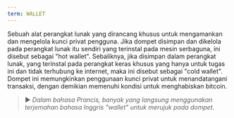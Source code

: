 ```yaml
---
term: WALLET
---
```


Sebuah alat perangkat lunak yang dirancang khusus untuk mengamankan dan mengelola kunci privat pengguna. Jika dompet disimpan dan dikelola pada perangkat lunak itu sendiri yang terinstal pada mesin serbaguna, ini disebut sebagai "hot wallet". Sebaliknya, jika disimpan dalam perangkat lunak, yang terinstal pada perangkat keras khusus yang hanya untuk tugas ini dan tidak terhubung ke internet, maka ini disebut sebagai "cold wallet". Dompet ini memungkinkan penggunaan kunci privat untuk menandatangani transaksi, dengan demikian memenuhi kondisi untuk menghabiskan bitcoin.

> ► *Dalam bahasa Prancis, banyak yang langsung menggunakan terjemahan bahasa Inggris "wallet" untuk merujuk pada dompet.*